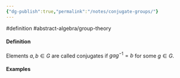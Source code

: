 ```yaml
---
{"dg-publish":true,"permalink":"/notes/conjugate-groups/"}
---
```


#definition #abstract-algebra/group-theory 

#### Definition
Elements $a,b\in G$ are called conjugates if $gag^{-1}=b$ for some $g\in G$.

#### Examples



